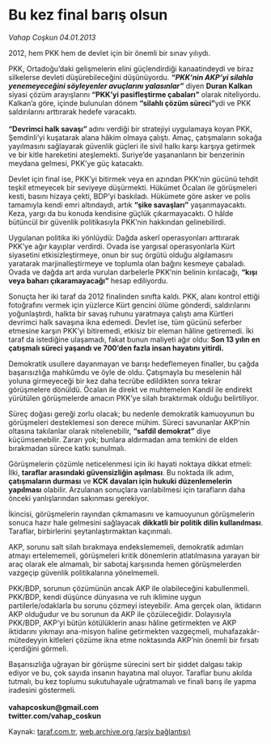 # Bu kez final barış olsun

*Vahap Coşkun 04.01.2013*

<div class="yazi"><p>2012, hem PKK hem de devlet için bir önemli bir sınav yılıydı. </p>
<p>PKK, Ortadoğu’daki gelişmelerin elini güçlendirdiği kanaatindeydi ve biraz silkelerse devleti düşürebileceğini düşünüyordu. <b><i>“</i></b><b><i>PKK’nin AKP’yi silahla yenemeyeceğini söyleyenler avuçlarını yalasınlar”</i></b> diyen <b>Duran Kalkan</b> siyasi çözüm arayışlarını <b>“</b><b>PKK’yi pasifleştirme çabaları”</b> olarak niteliyordu. Kalkan’a göre, içinde bulunulan dönem <b>“silahlı çözüm süreci”</b>ydi ve PKK saldırılarını arttırarak hedefe varacaktı. <br/><br/><b>“Devrimci halk savaşı”<i> </i></b>adını verdiği bir stratejiyi uygulamaya koyan PKK, Şemdinli’yi kuşatarak alana hâkim olmaya çalıştı. Amaç, çatışmaların sokağa yayılmasını sağlayarak güvenlik güçleri ile sivil halkı karşı karşıya getirmek ve bir kitle hareketini ateşlemekti. Suriye’de yaşananların bir benzerinin meydana gelmesi, PKK’ye güç katacaktı. </p>
<p>Devlet için final ise, PKK’yi bitirmek veya en azından PKK’nin gücünü tehdit teşkil etmeyecek bir seviyeye düşürmekti. Hükümet Öcalan ile görüşmeleri kesti, basını hizaya çekti, BDP’yi baskıladı. Hükümete göre asker ve polis tamamıyla kendi emri altındaydı, artık <b>“şike savaşları”</b> yaşanmayacaktı. Keza, yargı da bu konuda kendisine güçlük çıkarmayacaktı. O hâlde bütüncül bir güvenlik politikasıyla PKK’nin hakkından gelinebilirdi. </p>
<p>Uygulanan politika iki yönlüydü: Dağda askerî operasyonları arttırarak PKK’ye ağır kayıplar verdirdi. Ovada ise yargısal operasyonlarla Kürt siyasetini etkisizleştirmeye, onun bir suç örgütü olduğu algılamasını yaratarak marjinalleştirmeye ve toplumla olan bağını kesmeye çabaladı. Ovada ve dağda art arda vurulan darbelerle PKK’nin belinin kırılacağı, <b>“kışı veya baharı çıkaramayacağı”</b> hesap ediliyordu. </p>
<p>Sonuçta her iki taraf da 2012 finalinden sınıfta kaldı. PKK, alanı kontrol ettiği fotoğrafını vermek için yüzlerce Kürt gencini ölüme gönderdi, saldırılarını yoğunlaştırdı, halkta bir savaş ruhunu yaratmaya çalıştı ama Kürtleri devrimci halk savaşına ikna edemedi. Devlet ise, tüm gücünü seferber etmesine karşın PKK’yi bitiremedi, etkisiz bir eleman hâline getiremedi. İki taraf da istediğine ulaşamadı, fakat bunun maliyeti ağır oldu: <b>Son 13 yılın en çatışmalı süreci yaşandı ve 700’den fazla insan hayatını yitirdi. </b></p>
<p>Demokratik usullere dayanmayan ve barışı hedeflemeyen finaller, bu çağda başarısızlığa mahkûmdu ve öyle de oldu. Çatışmayla bu meselenin hâl yoluna girmeyeceği bir kez daha tecrübe edildikten sonra tekrar görüşmelere dönüldü. Öcalan ile direkt ve muhtemelen Kandil ile endirekt yürütülen görüşmelerde amacın PKK’ye silah bıraktırmak olduğu belirtiliyor. </p>
<p>Süreç doğası gereği zorlu olacak; bu nedenle demokratik kamuoyunun bu görüşmeleri desteklemesi son derece mühim. Süreci savunanlar AKP’nin oltasına takılanlar olarak nitelenebilir, <b>“safdil demokrat”</b> diye küçümsenebilir. Zararı yok; bunlara aldırmadan ama temkini de elden bırakmadan sürece katkı sunulmalı. </p>
<p>Görüşmelerin çözümle neticelenmesi için iki hayati noktaya dikkat etmeli: İlki, <b>taraflar arasındaki güvensizliğin aşılması</b>. Bu noktada ilk adım, <b>çatışmaların durması</b> ve <b>KCK davaları için hukuki düzenlemelerin yapılması</b> olabilir. Arzulanan sonuçlara varılabilmesi için tarafların daha önceki yanlışlarından sakınması gerekiyor. </p>
<p>İkincisi, görüşmelerin rayından çıkmamasını ve kamuoyunun görüşmelerin sonuca hazır hale gelmesini sağlayacak <b>dikkatli bir politik dilin kullanılması</b>. Taraflar, birbirlerini şeytanlaştırmaktan kaçınmalı. </p>
<p>AKP, sorunu salt silah bırakmaya endekslememeli, demokratik adımları atmayı ertelememeli, görüşmeleri kritik dönemlerin atlatılmasına yarayan bir araç olarak ele almamalı, bir sabotaj karşısında hemen görüşmelerden vazgeçip güvenlik politikalarına yönelmemeli. </p>
<p>PKK/BDP, sorunun çözümünün ancak AKP ile olabileceğini kabullenmeli. PKK/BDP, kendi düşünce dünyasına ve ruh iklimine uygun partilerle/odaklarla bu sorunu çözmeyi isteyebilir. Ama gerçek olan, iktidarın AKP olduğudur ve bu sorunun da AKP ile çözüleceğidir. Dolayısıyla PKK/BDP, AKP’yi bütün kötülüklerin anası hâline getirmekten ve AKP iktidarını yıkmayı ana-misyon haline getirmekten vazgeçmeli, muhafazakâr-mütedeyyin kitleleri çözüme ikna etme noktasında AKP’nin önemli bir fırsatı içerdiğini görmeli. </p>
<p>Başarısızlığa uğrayan bir görüşme sürecini sert bir şiddet dalgası takip ediyor ve bu, çok sayıda insanın hayatına mal oluyor. Taraflar bunu akılda tutmalı, bu kez toplumu sukutuhayale uğratmamalı ve finali barış ile yapma iradesini göstermeli.<br/><br/><b>vahapcoskun@gmail.com</b><b> <br/></b><b>twitter.com/vahap_coskun</b></p>
</div>

Kaynak: [taraf.com.tr](http://www.taraf.com.tr/vahap-coskun/makale-bu-kez-final-baris-olsun.htm), [web.archive.org (arşiv bağlantısı)](http://web.archive.org/web/20131107141154/http://www.taraf.com.tr/vahap-coskun/makale-bu-kez-final-baris-olsun.htm)
